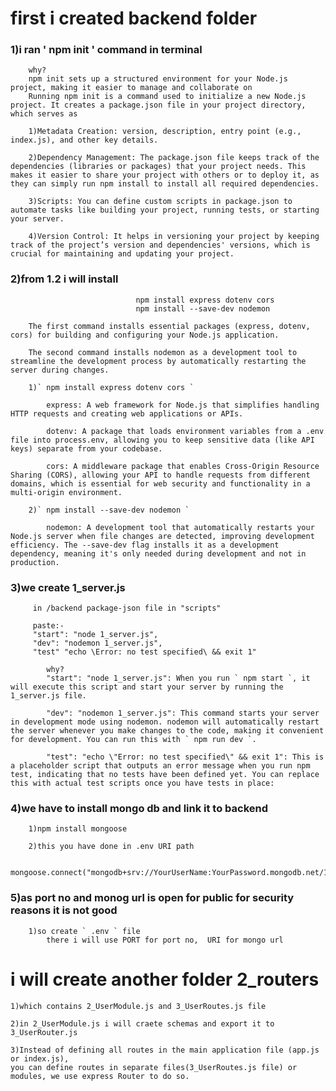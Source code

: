 # first i created backend folder
###    1)i ran ' npm init ' command in terminal

        why?
        npm init sets up a structured environment for your Node.js project, making it easier to manage and collaborate on
        Running npm init is a command used to initialize a new Node.js project. It creates a package.json file in your project directory, which serves as 

        1)Metadata Creation: version, description, entry point (e.g., index.js), and other key details.

        2)Dependency Management: The package.json file keeps track of the dependencies (libraries or packages) that your project needs. This makes it easier to share your project with others or to deploy it, as they can simply run npm install to install all required dependencies.

        3)Scripts: You can define custom scripts in package.json to automate tasks like building your project, running tests, or starting your server.

        4)Version Control: It helps in versioning your project by keeping track of the project’s version and dependencies' versions, which is crucial for maintaining and updating your project.

###    2)from 1.2 i will install 
                                npm install express dotenv cors
                                npm install --save-dev nodemon

        The first command installs essential packages (express, dotenv, cors) for building and configuring your Node.js application.
        
        The second command installs nodemon as a development tool to streamline the development process by automatically restarting the server during changes.
    
        1)` npm install express dotenv cors `

            express: A web framework for Node.js that simplifies handling HTTP requests and creating web applications or APIs.

            dotenv: A package that loads environment variables from a .env file into process.env, allowing you to keep sensitive data (like API keys) separate from your codebase.

            cors: A middleware package that enables Cross-Origin Resource Sharing (CORS), allowing your API to handle requests from different domains, which is essential for web security and functionality in a multi-origin environment.

        2)` npm install --save-dev nodemon `

            nodemon: A development tool that automatically restarts your Node.js server when file changes are detected, improving development efficiency. The --save-dev flag installs it as a development dependency, meaning it's only needed during development and not in production.


###    3)we create 1_server.js

         in /backend package-json file in "scripts" 
         
         paste:- 
         "start": "node 1_server.js",
         "dev": "nodemon 1_server.js",
         "test" "echo \Error: no test specified\ && exit 1"

            why?
            "start": "node 1_server.js": When you run ` npm start `, it will execute this script and start your server by running the 1_server.js file.

            "dev": "nodemon 1_server.js": This command starts your server in development mode using nodemon. nodemon will automatically restart the server whenever you make changes to the code, making it convenient for development. You can run this with ` npm run dev `.

            "test": "echo \"Error: no test specified\" && exit 1": This is a placeholder script that outputs an error message when you run npm test, indicating that no tests have been defined yet. You can replace this with actual test scripts once you have tests in place:    

###    4)we have to install mongo db and link it to backend

        1)npm install mongoose

        2)this you have done in .env URI path

        mongoose.connect("mongodb+srv://YourUserName:YourPassword.mongodb.net/1_EmailsStore")
    
###    5)as port no and monog url is open for public for security reasons it is not good

        1)so create ` .env ` file
            there i will use PORT for port no,  URI for mongo url
        
# i will create another folder 2_routers
    1)which contains 2_UserModule.js and 3_UserRoutes.js file
        
    2)in 2_UserModule.js i will craete schemas and export it to 3_UserRouter.js

    3)Instead of defining all routes in the main application file (app.js or index.js),
    you can define routes in separate files(3_UserRoutes.js file) or modules, we use express Router to do so.
